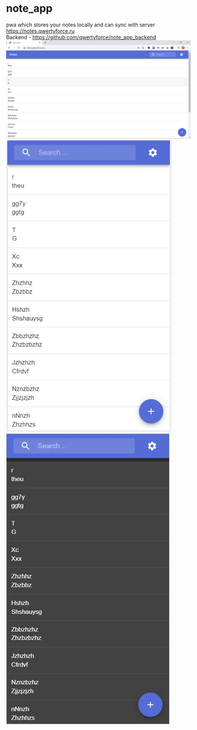 # note_app
pwa which stores your notes locally and can sync with server
https://notes.qwertyforce.ru
<br/> Backend - https://github.com/qwertyforce/note_app_backend
![Alt text](./screenshots/pc1.JPG)
![Alt text](./screenshots/mb1.JPG)
![Alt text](./screenshots/mb2.JPG)
